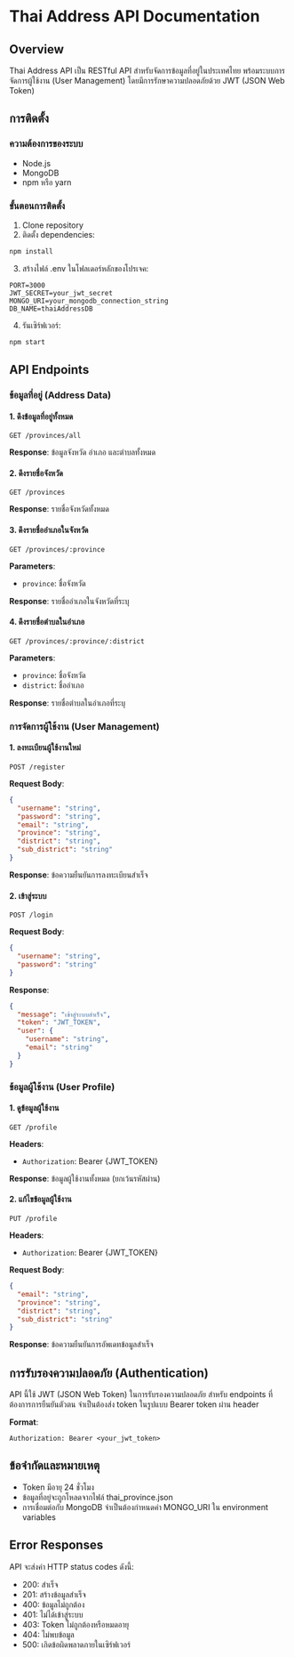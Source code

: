 # Thai Address API Documentation

## Overview
Thai Address API เป็น RESTful API สำหรับจัดการข้อมูลที่อยู่ในประเทศไทย พร้อมระบบการจัดการผู้ใช้งาน (User Management) โดยมีการรักษาความปลอดภัยด้วย JWT (JSON Web Token)

## การติดตั้ง

### ความต้องการของระบบ
- Node.js
- MongoDB
- npm หรือ yarn

### ขั้นตอนการติดตั้ง
1. Clone repository
2. ติดตั้ง dependencies:
```bash
npm install
```

3. สร้างไฟล์ .env ในโฟลเดอร์หลักของโปรเจค:
```env
PORT=3000
JWT_SECRET=your_jwt_secret
MONGO_URI=your_mongodb_connection_string
DB_NAME=thaiAddressDB
```

4. รันเซิร์ฟเวอร์:
```bash
npm start
```

## API Endpoints

### ข้อมูลที่อยู่ (Address Data)

#### 1. ดึงข้อมูลที่อยู่ทั้งหมด
```http
GET /provinces/all
```
**Response**: ข้อมูลจังหวัด อำเภอ และตำบลทั้งหมด

#### 2. ดึงรายชื่อจังหวัด
```http
GET /provinces
```
**Response**: รายชื่อจังหวัดทั้งหมด

#### 3. ดึงรายชื่ออำเภอในจังหวัด
```http
GET /provinces/:province
```
**Parameters**:
- `province`: ชื่อจังหวัด

**Response**: รายชื่ออำเภอในจังหวัดที่ระบุ

#### 4. ดึงรายชื่อตำบลในอำเภอ
```http
GET /provinces/:province/:district
```
**Parameters**:
- `province`: ชื่อจังหวัด
- `district`: ชื่ออำเภอ

**Response**: รายชื่อตำบลในอำเภอที่ระบุ

### การจัดการผู้ใช้งาน (User Management)

#### 1. ลงทะเบียนผู้ใช้งานใหม่
```http
POST /register
```
**Request Body**:
```json
{
  "username": "string",
  "password": "string",
  "email": "string",
  "province": "string",
  "district": "string",
  "sub_district": "string"
}
```
**Response**: ข้อความยืนยันการลงทะเบียนสำเร็จ

#### 2. เข้าสู่ระบบ
```http
POST /login
```
**Request Body**:
```json
{
  "username": "string",
  "password": "string"
}
```
**Response**:
```json
{
  "message": "เข้าสู่ระบบสำเร็จ",
  "token": "JWT_TOKEN",
  "user": {
    "username": "string",
    "email": "string"
  }
}
```

### ข้อมูลผู้ใช้งาน (User Profile)

#### 1. ดูข้อมูลผู้ใช้งาน
```http
GET /profile
```
**Headers**:
- `Authorization`: Bearer {JWT_TOKEN}

**Response**: ข้อมูลผู้ใช้งานทั้งหมด (ยกเว้นรหัสผ่าน)

#### 2. แก้ไขข้อมูลผู้ใช้งาน
```http
PUT /profile
```
**Headers**:
- `Authorization`: Bearer {JWT_TOKEN}

**Request Body**:
```json
{
  "email": "string",
  "province": "string",
  "district": "string",
  "sub_district": "string"
}
```
**Response**: ข้อความยืนยันการอัพเดทข้อมูลสำเร็จ

## การรับรองความปลอดภัย (Authentication)

API นี้ใช้ JWT (JSON Web Token) ในการรับรองความปลอดภัย สำหรับ endpoints ที่ต้องการการยืนยันตัวตน จำเป็นต้องส่ง token ในรูปแบบ Bearer token ผ่าน header

**Format**:
```http
Authorization: Bearer <your_jwt_token>
```

## ข้อจำกัดและหมายเหตุ
- Token มีอายุ 24 ชั่วโมง
- ข้อมูลที่อยู่จะถูกโหลดจากไฟล์ thai_province.json
- การเชื่อมต่อกับ MongoDB จำเป็นต้องกำหนดค่า MONGO_URI ใน environment variables

## Error Responses

API จะส่งค่า HTTP status codes ดังนี้:
- 200: สำเร็จ
- 201: สร้างข้อมูลสำเร็จ
- 400: ข้อมูลไม่ถูกต้อง
- 401: ไม่ได้เข้าสู่ระบบ
- 403: Token ไม่ถูกต้องหรือหมดอายุ
- 404: ไม่พบข้อมูล
- 500: เกิดข้อผิดพลาดภายในเซิร์ฟเวอร์
